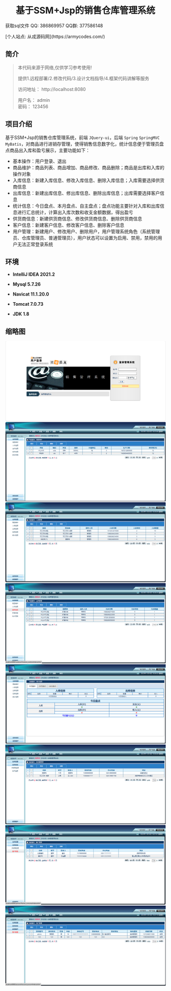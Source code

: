 <p><h1 align="center">基于SSM+Jsp的销售仓库管理系统</h1></p>

<p> 获取sql文件 QQ: 386869957 QQ群: 377586148 </p>
<p> [个人站点: 从戎源码网](https://armycodes.com/)</p>

## 简介

> 本代码来源于网络,仅供学习参考使用!
> 
> 提供1.远程部署/2.修改代码/3.设计文档指导/4.框架代码讲解等服务
>
> 访问地址： http://localhost:8080
>
>   用户名： admin  
>   密码： 123456
>


## 项目介绍

基于SSM+Jsp的销售仓库管理系统，前端 `JQuery-ui`，后端 `Spring` `SpringMVC` `MyBatis`，对商品进行进销存管理，使得销售信息数字化，统计信息便于管理员盘点商品出入库和盈亏展示，主要功能如下：

- 基本操作：用户登录、退出
- 商品维护：商品列表、商品增加、商品修改、商品删除；商品是出库和入库的操作对象
- 入库信息：新建入库信息、修改入库信息、删除入库信息；入库需要选择供货商信息
- 出库信息：新建出库信息、修出库信息、删除出库信息；出库需要选择客户信息
- 统计信息：今日盘点、本月盘点、自主盘点；盘点功能主要针对入库和出库信息进行汇总统计，计算出入库次数和收支金额数据，得出盈亏
- 供货商信息：新建供货商信息、修改供货商信息、删除供货商信息
- 客户信息：新建客户信息、修改客户信息、删除客户信息
- 用户管理：新建用户、修改用户、删除用户，用户管理系统角色（系统管理员、仓库管理员、普通管理员），用户状态可以设置为启用、禁用，禁用的用户无法正常登录系统

## 环境

- <b>IntelliJ IDEA 2021.2</b>

- <b>Mysql 5.7.26</b>

- <b>Navicat  11.1.20.0</b>

- <b>Tomcat 7.0.73</b>

- <b>JDK 1.8</b>


## 缩略图
![](screenshot/1.png)
![](screenshot/2.png)
![](screenshot/3.png)
![](screenshot/4.png)
![](screenshot/5.png)
![](screenshot/6.png)
![](screenshot/7.png)
![](screenshot/8.png)